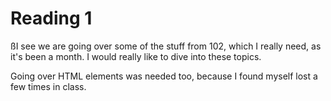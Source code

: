 # Reading 1

ßI see we are going over some of the stuff from 102, which I really need, as it's been a month.  I would really like to dive into these topics. 

Going over HTML elements was needed too, because I found myself lost a few times in class. 

